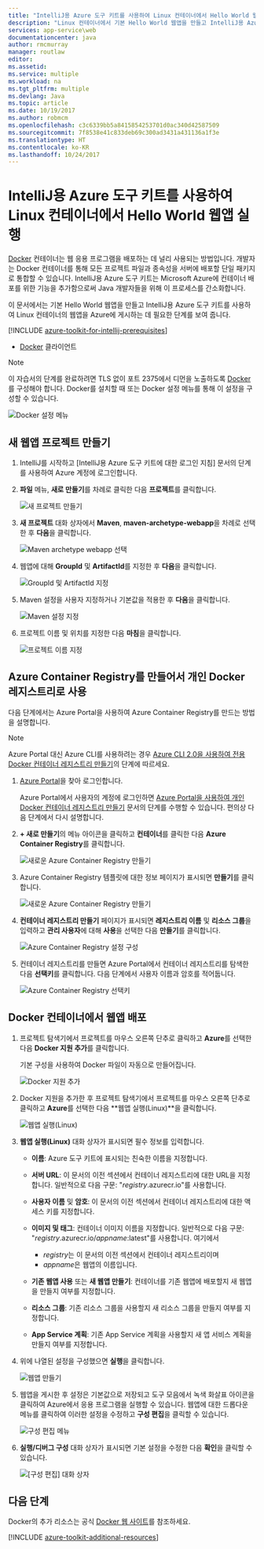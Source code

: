 ```yaml
---
title: "IntelliJ용 Azure 도구 키트를 사용하여 Linux 컨테이너에서 Hello World 웹앱 실행"
description: "Linux 컨테이너에서 기본 Hello World 웹앱을 만들고 IntelliJ용 Azure 도구 키트를 사용하여 Azure에 게시하는 방법을 알아봅니다."
services: app-service\web
documentationcenter: java
author: rmcmurray
manager: routlaw
editor: 
ms.assetid: 
ms.service: multiple
ms.workload: na
ms.tgt_pltfrm: multiple
ms.devlang: Java
ms.topic: article
ms.date: 10/19/2017
ms.author: robmcm
ms.openlocfilehash: c3c6339bb5a8415854253701d0ac340d42587509
ms.sourcegitcommit: 7f8538e41c833deb69c300ad3431a431136a1f3e
ms.translationtype: HT
ms.contentlocale: ko-KR
ms.lasthandoff: 10/24/2017
---
```

# <a name="run-a-hello-world-web-app-in-a-linux-container-by-using-the-azure-toolkit-for-intellij"></a>IntelliJ용 Azure 도구 키트를 사용하여 Linux 컨테이너에서 Hello World 웹앱 실행

[Docker] 컨테이너는 웹 응용 프로그램을 배포하는 데 널리 사용되는 방법입니다. 개발자는 Docker 컨테이너를 통해 모든 프로젝트 파일과 종속성을 서버에 배포할 단일 패키지로 통합할 수 있습니다. IntelliJ용 Azure 도구 키트는 Microsoft Azure에 컨테이너 배포를 위한 기능을 추가함으로써 Java 개발자들을 위해 이 프로세스를 간소화합니다.

이 문서에서는 기본 Hello World 웹앱을 만들고 IntelliJ용 Azure 도구 키트를 사용하여 Linux 컨테이너의 웹앱을 Azure에 게시하는 데 필요한 단계를 보여 줍니다.

[!INCLUDE [azure-toolkit-for-intellij-prerequisites](../includes/azure-toolkit-for-intellij-prerequisites.md)]
* [Docker] 클라이언트

> [!NOTE]
>
> 이 자습서의 단계를 완료하려면 TLS 없이 포트 2375에서 디먼을 노출하도록 [Docker]를 구성해야 합니다. Docker를 설치할 때 또는 Docker 설정 메뉴를 통해 이 설정을 구성할 수 있습니다.
>
> ![Docker 설정 메뉴][docker-settings-menu]
>

## <a name="create-a-new-web-app-project"></a>새 웹앱 프로젝트 만들기

1. IntelliJ를 시작하고 [IntelliJ용 Azure 도구 키트에 대한 로그인 지침] 문서의 단계를 사용하여 Azure 계정에 로그인합니다.

1. **파일** 메뉴, **새로 만들기**를 차례로 클릭한 다음 **프로젝트**를 클릭합니다.
   
   ![새 프로젝트 만들기][file-new-project]

1. **새 프로젝트** 대화 상자에서 **Maven**, **maven-archetype-webapp**을 차례로 선택한 후 **다음**을 클릭합니다.
   
   ![Maven archetype webapp 선택][maven-archetype-webapp]
   
1. 웹앱에 대해 **GroupId** 및 **ArtifactId**를 지정한 후 **다음**을 클릭합니다.
   
   ![GroupId 및 ArtifactId 지정][groupid-and-artifactid]

1. Maven 설정을 사용자 지정하거나 기본값을 적용한 후 **다음**을 클릭합니다.
   
   ![Maven 설정 지정][maven-options]

1. 프로젝트 이름 및 위치를 지정한 다음 **마침**을 클릭합니다.
   
   ![프로젝트 이름 지정][project-name]

## <a name="create-an-azure-container-registry-to-use-as-a-private-docker-registry"></a>Azure Container Registry를 만들어서 개인 Docker 레지스트리로 사용

다음 단계에서는 Azure Portal을 사용하여 Azure Container Registry를 만드는 방법을 설명합니다.

> [!NOTE]
>
> Azure Portal 대신 Azure CLI를 사용하려는 경우 [Azure CLI 2.0을 사용하여 전용 Docker 컨테이너 레지스트리 만들기][Create Docker Registry using Azure CLI]의 단계에 따르세요.
>

1. [Azure Portal]을 찾아 로그인합니다.

   Azure Portal에서 사용자의 계정에 로그인하면 [Azure Portal을 사용하여 개인 Docker 컨테이너 레지스트리 만들기] 문서의 단계를 수행할 수 있습니다. 편의상 다음 단계에서 다시 설명합니다.

1. **+ 새로 만들기**의 메뉴 아이콘을 클릭하고 **컨테이너**를 클릭한 다음 **Azure Container Registry**를 클릭합니다.
   
   ![새로운 Azure Container Registry 만들기][AR01]

1. Azure Container Registry 템플릿에 대한 정보 페이지가 표시되면 **만들기**를 클릭합니다. 

   ![새로운 Azure Container Registry 만들기][AR02]

1. **컨테이너 레지스트리 만들기** 페이지가 표시되면 **레지스트리 이름** 및 **리소스 그룹**을 입력하고 **관리 사용자**에 대해 **사용**을 선택한 다음 **만들기**를 클릭합니다.

   ![Azure Container Registry 설정 구성][AR03]

1. 컨테이너 레지스트리를 만들면 Azure Portal에서 컨테이너 레지스트리를 탐색한 다음 **선택키**를 클릭합니다. 다음 단계에서 사용자 이름과 암호를 적어둡니다.

   ![Azure Container Registry 선택키][AR04]

## <a name="deploy-your-web-app-in-a-docker-container"></a>Docker 컨테이너에서 웹앱 배포

1. 프로젝트 탐색기에서 프로젝트를 마우스 오른쪽 단추로 클릭하고 **Azure**를 선택한 다음 **Docker 지원 추가**를 클릭합니다.

   기본 구성을 사용하여 Docker 파일이 자동으로 만들어집니다.

   ![Docker 지원 추가][add-docker-support]

1. Docker 지원을 추가한 후 프로젝트 탐색기에서 프로젝트를 마우스 오른쪽 단추로 클릭하고 **Azure**를 선택한 다음 **웹앱 실행(Linux)**을 클릭합니다.

   ![웹앱 실행(Linux)][run-on-web-app-linux]

1. **웹앱 실행(Linux)** 대화 상자가 표시되면 필수 정보를 입력합니다.

   * **이름**: Azure 도구 키트에 표시되는 친숙한 이름을 지정합니다. 

   * **서버 URL**: 이 문서의 이전 섹션에서 컨테이너 레지스트리에 대한 URL을 지정합니다. 일반적으로 다음 구문: "*registry*.azurecr.io"를 사용합니다. 

   * **사용자 이름** 및 **암호**: 이 문서의 이전 섹션에서 컨테이너 레지스트리에 대한 액세스 키를 지정합니다. 

   * **이미지 및 태그**: 컨테이너 이미지 이름을 지정합니다. 일반적으로 다음 구문: "*registry*.azurecr.io/*appname*:latest"를 사용합니다. 여기에서 
      * *registry*는 이 문서의 이전 섹션에서 컨테이너 레지스트리이며 
      * *appname*은 웹앱의 이름입니다. 

   * **기존 웹앱 사용** 또는 **새 웹앱 만들기**: 컨테이너를 기존 웹앱에 배포할지 새 웹앱을 만들지 여부를 지정합니다. 

   * **리소스 그룹**: 기존 리소스 그룹을 사용할지 새 리소스 그룹을 만들지 여부를 지정합니다. 

   * **App Service 계획**: 기존 App Service 계획을 사용할지 새 앱 서비스 계획을 만들지 여부를 지정합니다. 

1. 위에 나열된 설정을 구성했으면 **실행**을 클릭합니다.

   ![웹앱 만들기][create-web-app]

1. 웹앱을 게시한 후 설정은 기본값으로 저장되고 도구 모음에서 녹색 화살표 아이콘을 클릭하여 Azure에서 응용 프로그램을 실행할 수 있습니다. 웹앱에 대한 드롭다운 메뉴를 클릭하여 이러한 설정을 수정하고 **구성 편집**을 클릭할 수 있습니다.

   ![구성 편집 메뉴][edit-configuration-menu]

1. **실행/디버그 구성** 대화 상자가 표시되면 기본 설정을 수정한 다음 **확인**을 클릭할 수 있습니다.

   ![[구성 편집] 대화 상자][edit-configuration-dialog]

## <a name="next-steps"></a>다음 단계

Docker의 추가 리소스는 공식 [Docker 웹 사이트][Docker]를 참조하세요.

[!INCLUDE [azure-toolkit-additional-resources](../includes/azure-toolkit-additional-resources.md)]

<!-- URL List -->

[Azure Portal]: https://portal.azure.com/
[Azure Portal을 사용하여 개인 Docker 컨테이너 레지스트리 만들기]: /azure/container-registry/container-registry-get-started-portal
[Azure Java Developer Center]: https://azure.microsoft.com/develop/java/
[Java Tools for Visual Studio Team Services]: https://java.visualstudio.com/
[Create Docker Registry using Azure CLI]: /azure/container-registry/container-registry-get-started-azure-cli

[Docker]: https://www.docker.com/
[Configuring artifacts]: https://www.jetbrains.com/help/idea/2016.1/configuring-artifacts.html

<!-- IMG List -->

[AR01]: media/azure-toolkit-for-intellij-hello-world-web-app-linux/AR01.png
[AR02]: media/azure-toolkit-for-intellij-hello-world-web-app-linux/AR02.png
[AR03]: media/azure-toolkit-for-intellij-hello-world-web-app-linux/AR03.png
[AR04]: media/azure-toolkit-for-intellij-hello-world-web-app-linux/AR04.png

[docker-settings-menu]: media/azure-toolkit-for-intellij-hello-world-web-app-linux/docker-settings-menu.png
[file-new-project]: media/azure-toolkit-for-intellij-hello-world-web-app-linux/file-new-project.png
[maven-archetype-webapp]: media/azure-toolkit-for-intellij-hello-world-web-app-linux/maven-archetype-webapp.png
[groupid-and-artifactid]: media/azure-toolkit-for-intellij-hello-world-web-app-linux/groupid-and-artifactid.png
[maven-options]: media/azure-toolkit-for-intellij-hello-world-web-app-linux/maven-options.png
[project-name]: media/azure-toolkit-for-intellij-hello-world-web-app-linux/project-name.png
[add-docker-support]: media/azure-toolkit-for-intellij-hello-world-web-app-linux/add-docker-support.png
[run-on-web-app-linux]: media/azure-toolkit-for-intellij-hello-world-web-app-linux/run-on-web-app-linux.png
[create-web-app]: media/azure-toolkit-for-intellij-hello-world-web-app-linux/create-web-app.png
[edit-configuration-menu]: media/azure-toolkit-for-intellij-hello-world-web-app-linux/edit-configuration-menu.png
[edit-configuration-dialog]: media/azure-toolkit-for-intellij-hello-world-web-app-linux/edit-configuration-dialog.png
[successfully-deployed]: media/azure-toolkit-for-intellij-hello-world-web-app-linux/successfully-deployed.png
